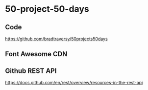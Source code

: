 # 50-project-50-days

## Code

https://github.com/bradtraversy/50projects50days

## Font Awesome CDN

<link rel="stylesheet" href="https://cdnjs.cloudflare.com/ajax/libs/font-awesome/5.15.1/css/all.min.css"/>

## Github REST API

https://docs.github.com/en/rest/overview/resources-in-the-rest-api
